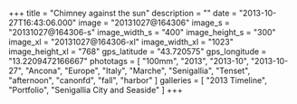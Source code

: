 +++
title = "Chimney against the sun"
description = ""
date = "2013-10-27T16:43:06.000"
image = "20131027@164306"
image_s = "20131027@164306-s"
image_width_s = "400"
image_height_s = "300"
image_xl = "20131027@164306-xl"
image_width_xl = "1023"
image_height_xl = "768"
gps_latitude = "43.720575"
gps_longitude = "13.2209472166667"
phototags = [ "100mm", "2013", "2013-10", "2013-10-27", "Ancona", "Europe", "Italy", "Marche", "Senigallia", "Tenset", "afternoon", "canonfd", "fall", "harbor" ]
galleries = [ "2013 Timeline", "Portfolio", "Senigallia City and Seaside" ]
+++
